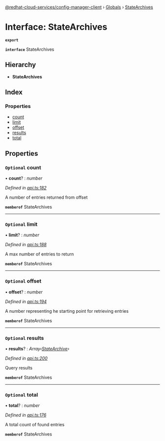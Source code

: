 [@redhat-cloud-services/config-manager-client](../README.md) › [Globals](../globals.md) › [StateArchives](statearchives.md)

# Interface: StateArchives

**`export`** 

**`interface`** StateArchives

## Hierarchy

* **StateArchives**

## Index

### Properties

* [count](statearchives.md#optional-count)
* [limit](statearchives.md#optional-limit)
* [offset](statearchives.md#optional-offset)
* [results](statearchives.md#optional-results)
* [total](statearchives.md#optional-total)

## Properties

### `Optional` count

• **count**? : *number*

*Defined in [api.ts:182](https://github.com/RedHatInsights/javascript-clients/blob/master/packages/config-manager/api.ts#L182)*

A number of entries returned from offset

**`memberof`** StateArchives

___

### `Optional` limit

• **limit**? : *number*

*Defined in [api.ts:188](https://github.com/RedHatInsights/javascript-clients/blob/master/packages/config-manager/api.ts#L188)*

A max number of entries to return

**`memberof`** StateArchives

___

### `Optional` offset

• **offset**? : *number*

*Defined in [api.ts:194](https://github.com/RedHatInsights/javascript-clients/blob/master/packages/config-manager/api.ts#L194)*

A number representing he starting point for retrieving entries

**`memberof`** StateArchives

___

### `Optional` results

• **results**? : *Array‹[StateArchive](statearchive.md)›*

*Defined in [api.ts:200](https://github.com/RedHatInsights/javascript-clients/blob/master/packages/config-manager/api.ts#L200)*

Query results

**`memberof`** StateArchives

___

### `Optional` total

• **total**? : *number*

*Defined in [api.ts:176](https://github.com/RedHatInsights/javascript-clients/blob/master/packages/config-manager/api.ts#L176)*

A total count of found entries

**`memberof`** StateArchives
